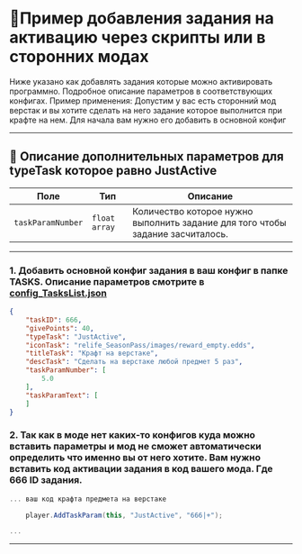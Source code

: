
# 📄Пример добавления задания на активацию через скрипты или в сторонних модах

Ниже указано как добавлять задания которые можно активировать программно. Подробное описание параметров в соответствующих конфигах. 
Пример применения: Допустим у вас есть сторонний мод верстак и вы хотите сделать на него задание которое выполнится при крафте на нем. Для начала вам нужно его добавить в основной конфиг 

---
## 🧩 Описание дополнительных параметров для **typeTask** которое равно **JustActive**

| Поле              | Тип        |  Описание |
|-------------------|------------|----------|
| `taskParamNumber`      | `float array`   | Количество которое нужно выполнить задание для того чтобы задание засчиталось. |

---
### 1. Добавить основной конфиг задания в ваш конфиг в папке TASKS. Описание параметров смотрите в [config_TasksList.json](https://github.com/virusomanvs/relife_SeasonPass/blob/main/TASKS.md)

```json
{
    "taskID": 666,
    "givePoints": 40,
    "typeTask": "JustActive",
    "iconTask": "relife_SeasonPass/images/reward_empty.edds",
    "titleTask": "Крафт на верстаке",
    "descTask": "Сделать на верстаке любой предмет 5 раз",
    "taskParamNumber": [
        5.0
    ],
    "taskParamText": [
    ]
}
```
### 2. Так как в моде нет каких-то конфигов куда можно вставить параметры и мод не сможет автоматически определить что именно вы от него хотите. Вам нужно вставить код активации задания в код вашего мода. Где 666 ID задания.

```C#
... ваш код крафта предмета на верстаке

    player.AddTaskParam(this, "JustActive", "666|+");

...
```
---
